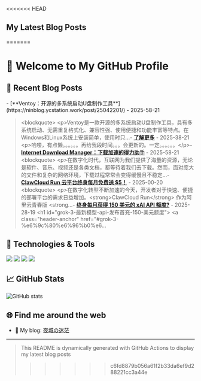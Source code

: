 <<<<<<< HEAD
## My Latest Blog Posts
<!-- BLOG-POSTS:START -->
<!-- BLOG-POSTS:END -->
=======
# 👋 Welcome to My GitHub Profile

## 📝 Recent Blog Posts
<!-- The recent posts from my blog will be automatically updated -->

<!-- BLOG-POST-LIST:START -->- [**Ventoy：开源的多系统启动U盘制作工具**](https://ninblog.ycstation.work/post/25042201/) - 2025-58-21
  > &lt;blockquote&gt;
&lt;p&gt;Ventoy是一款开源的多系统启动U盘制作工具，具有多系统启动、无需重复格式化、兼容性强、使用便捷和功能丰富等特点。在Windows和Linux系统上安装简单，使用时只...- [**了解更多**](https://ninblog.ycstation.work/peek/) - 2025-38-21
  > &lt;p&gt;哈喽，有点懒。。。。。。再给我段时间。。。会更新的。一定。。。。。。&lt;/p&gt;- [**Internet Download Manager：下载加速的得力助手**](https://ninblog.ycstation.work/post/25042101/) - 2025-58-21
  > &lt;blockquote&gt;
&lt;p&gt;在数字化时代，互联网为我们提供了海量的资源，无论是软件、音乐、视频还是各类文档，都等待着我们去下载。然而，面对庞大的文件和复杂的网络环境，下载过程常常会变得缓慢且不稳定...- [**ClawCloud Run 云平台终身每月免费送 $5！**](https://ninblog.ycstation.work/post/25042001/) - 2025-00-20
  > &lt;blockquote&gt;
&lt;p&gt;在数字化转型不断加速的今天，开发者对于快速、便捷的部署平台的需求日益增加。&lt;strong&gt;ClawCloud Run&lt;/strong&gt; 作为阿里云青春版 &lt;strong...- [**终身每月获得 150 美元的 xAI API 额度?**](https://ninblog.ycstation.work/post/25041901/) - 2025-28-19
  > &lt;h1 id=&quot;grok-3-最新模型-api-发布首充-150-美元额度&quot;&gt;
&lt;a class=&quot;header-anchor&quot; href=&quot;#grok-3-%e6%9c%80%e6%96%b0%e6...<!-- BLOG-POST-LIST:END -->

## 🔧 Technologies & Tools
<!-- You can customize this section with your skills and tools -->
![](https://img.shields.io/badge/Code-JavaScript-informational?style=flat&logo=javascript&logoColor=white&color=2bbc8a)
![](https://img.shields.io/badge/Code-Python-informational?style=flat&logo=python&logoColor=white&color=2bbc8a)
![](https://img.shields.io/badge/OS-Linux-informational?style=flat&logo=linux&logoColor=white&color=2bbc8a)
![](https://img.shields.io/badge/Editor-VSCode-informational?style=flat&logo=visual-studio-code&logoColor=white&color=2bbc8a)

## 📈 GitHub Stats
<!-- You can add GitHub stats using GitHub README stats -->
![GitHub stats](https://github-readme-stats.vercel.app/api?username=YOURUSERNAME&show_icons=true&theme=tokyonight)

## 🌐 Find me around the web
- 📝 My blog: [夜城の迷茫](https://ninblog.ycstation.work/)
<!-- Add your other social media links here -->

---

> This README is dynamically generated with GitHub Actions to display my latest blog posts
>>>>>>> c6fd8879b056a61f2b33da6ef9d288221cc3a44e
